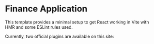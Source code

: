 # Finance Application

This template provides a minimal setup to get React working in Vite with HMR and some ESLint rules used.

Currently, two official plugins are available on this site:
